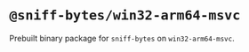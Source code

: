 # `@sniff-bytes/win32-arm64-msvc`

Prebuilt binary package for `sniff-bytes` on `win32-arm64-msvc`.
